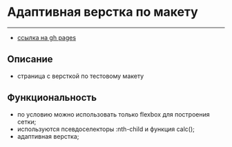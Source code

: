 # Адаптивная верстка по макету
***

- [ссылка на gh pages](https://nikolaymishaev.github.io/test_QSOFT/)

## Описание
- страница с версткой по тестовому макету

## Функциональность
- по условию можно использовать только flexbox для построения сетки;
- используются псевдоселекторы :nth-child и функция calc();
- адаптивная верстка;
